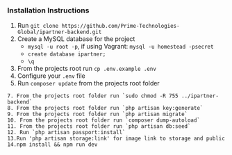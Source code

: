 ### Installation Instructions
1. Run `git clone https://github.com/Prime-Technologies-Global/ipartner-backend.git`
2. Create a MySQL database for the project
    * ```mysql -u root -p```, if using Vagrant: ```mysql -u homestead -psecret```
    * ```create database ipartner;```
    * ```\q```
3. From the projects root run `cp .env.example .env`
4. Configure your `.env` file
5. Run `composer update` from the projects root folder

```
7. From the projects root folder run `sudo chmod -R 755 ../ipartner-backend`
8. From the projects root folder run `php artisan key:generate`
9. From the projects root folder run `php artisan migrate`
10. From the projects root folder run `composer dump-autoload`
11. From the projects root folder run `php artisan db:seed`
12. Run `php artisan passport:install`
13.Run 'php artisan storage:link' for image link to storage and public
14.npm install && npm run dev